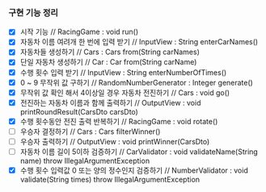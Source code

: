 ### 구현 기능 정리 ###
- [x] 시작 기능 // RacingGame : void run()
- [x] 자동차 이름 여려개 한 번에 입력 받기 // InputView : String enterCarNames()
- [x] 자동차들 생성하기 // Cars : Cars from(String carNames)
- [x] 단일 자동차 생성하기 // Car : Car from(String carName)
- [x] 수행 횟수 입력 받기 // InputView : String enterNumberOfTimes()
- [x] 0 ~ 9 무작위 값 구하기 // RandomNumberGenerator : Integer generate()
- [x] 무작위 값 확인 해서 4이상일 경우 자동차 전진하기 // Cars : void go()
- [x] 전진하는 자동차 이름과 함께 출력하기 // OutputView : void printRoundResult(CarsDto carsDto)
- [x] 수행 횟수동안 전진 출력 반복하기 // RacingGame : void rotate()
- [ ] 우승자 결정하기 // Cars : Cars filterWinner()
- [ ] 우승자 출력하기 // OutputView : void printWinner(CarsDto)
- [ ] 자동차 이름 길이 5이하 검증하기 // CarValidator : void validateName(String name) throw IllegalArgumentException
- [x] 수행 횟수 입력값 0 또는 양의 정수인지 검증하기 // NumberValidator : void validate(String times) throw IllegalArgumentException